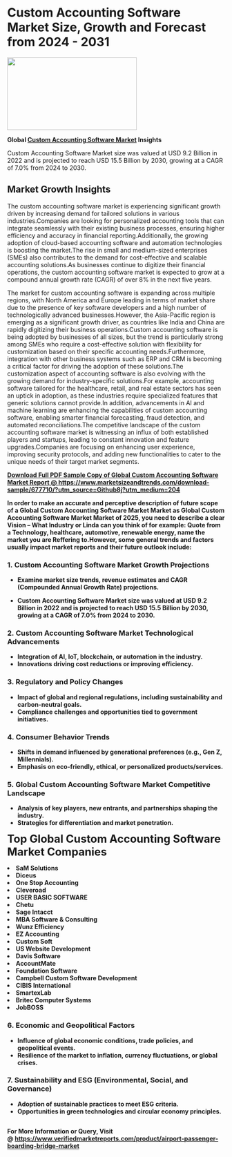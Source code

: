 <H1>Custom Accounting Software Market Size, Growth and Forecast from 2024 - 2031</H1><img class="aligncenter size-medium wp-image-584254" src="https://thirdeyenews.in/wp-content/uploads/2024/09/Global-Market-Research-300x168.jpeg" alt="" width="300" height="168" /><p><strong>Global&nbsp;<a href="https://www.marketsizeandtrends.com/download-sample/677710/?utm_source=Github8j?utm_medium=204">Custom Accounting Software Market</a> Insights</strong></p><p>Custom Accounting Software Market size was valued at USD 9.2 Billion in 2022 and is projected to reach USD 15.5 Billion by 2030, growing at a CAGR of 7.0% from 2024 to 2030.</p><p><h2>Market Growth Insights</h2> <p>The custom accounting software market is experiencing significant growth driven by increasing demand for tailored solutions in various industries.Companies are looking for personalized accounting tools that can integrate seamlessly with their existing business processes, ensuring higher efficiency and accuracy in financial reporting.Additionally, the growing adoption of cloud-based accounting software and automation technologies is boosting the market.The rise in small and medium-sized enterprises (SMEs) also contributes to the demand for cost-effective and scalable accounting solutions.As businesses continue to digitize their financial operations, the custom accounting software market is expected to grow at a compound annual growth rate (CAGR) of over 8% in the next five years.</p> <p><strong><a href="#"></a></strong></p> <p>The market for custom accounting software is expanding across multiple regions, with North America and Europe leading in terms of market share due to the presence of key software developers and a high number of technologically advanced businesses.However, the Asia-Pacific region is emerging as a significant growth driver, as countries like India and China are rapidly digitizing their business operations.Custom accounting software is being adopted by businesses of all sizes, but the trend is particularly strong among SMEs who require a cost-effective solution with flexibility for customization based on their specific accounting needs.Furthermore, integration with other business systems such as ERP and CRM is becoming a critical factor for driving the adoption of these solutions.The customization aspect of accounting software is also evolving with the growing demand for industry-specific solutions.For example, accounting software tailored for the healthcare, retail, and real estate sectors has seen an uptick in adoption, as these industries require specialized features that generic solutions cannot provide.In addition, advancements in AI and machine learning are enhancing the capabilities of custom accounting software, enabling smarter financial forecasting, fraud detection, and automated reconciliations.The competitive landscape of the custom accounting software market is witnessing an influx of both established players and startups, leading to constant innovation and feature upgrades.Companies are focusing on enhancing user experience, improving security protocols, and adding new functionalities to cater to the unique needs of their target market segments.<p><strong><a href="#"></p><p><span class=""><strong>Download Full PDF Sample Copy of Global Custom Accounting Software Market Report</strong> @ <a href="https://www.marketsizeandtrends.com/download-sample/677710/?utm_source=Github8j?utm_medium=204" target="_blank">https://www.marketsizeandtrends.com/download-sample/677710/?utm_source=Github8j?utm_medium=204</a></span></p><p>In order to make an accurate and perceptive description of future scope of a Global&nbsp;Custom Accounting Software Market Market as Global&nbsp;Custom Accounting Software Market Market of 2025, you need to describe a clear Vision &ndash; What Industry or Linda can you think of for example: Quote from a Technology, healthcare, automotive, renewable energy, name the market you are Reffering to.However, some general trends and factors usually impact market reports and their future outlook include:</p><h3>1.&nbsp;<strong>Custom Accounting Software Market Growth Projections</strong></h3><ul><li>Examine market size trends, revenue estimates and CAGR (Compounded Annual Growth Rate) projections.</li><li><p>Custom Accounting Software Market size was valued at USD 9.2 Billion in 2022 and is projected to reach USD 15.5 Billion by 2030, growing at a CAGR of 7.0% from 2024 to 2030.</p></li></ul><h3>2.&nbsp;<strong>Custom Accounting Software Market Technological Advancements</strong></h3><ul><li>Integration of AI, IoT, blockchain, or automation in the industry.</li><li>Innovations driving cost reductions or improving efficiency.</li></ul><h3>3.&nbsp;<strong>Regulatory and Policy Changes</strong></h3><ul><li>Impact of global and regional regulations, including sustainability and carbon-neutral goals.</li><li>Compliance challenges and opportunities tied to government initiatives.</li></ul><h3>4.&nbsp;<strong>Consumer Behavior Trends</strong></h3><ul><li>Shifts in demand influenced by generational preferences (e.g., Gen Z, Millennials).</li><li>Emphasis on eco-friendly, ethical, or personalized products/services.</li></ul><h3>5.&nbsp;<strong>Global Custom Accounting Software Market Competitive Landscape</strong></h3><ul><li>Analysis of key players, new entrants, and partnerships shaping the industry.</li><li>Strategies for differentiation and market penetration.</li></ul><p data-pm-slice="1 1 []"><span style="color: inherit; font-family: inherit; font-size: 25px;">Top Global Custom Accounting Software Market Companies</span></p><div class="" data-test-id=""><p><li>SaM Solutions</li><li> Diceus</li><li> One Stop Accounting</li><li> Cleveroad</li><li> USER BASIC SOFTWARE</li><li> Chetu</li><li> Sage Intacct</li><li> MBA Software & Consulting</li><li> Wunz Efficiency</li><li> EZ Accounting</li><li> Custom Soft</li><li> US Website Development</li><li> Davis Software</li><li> AccountMate</li><li> Foundation Software</li><li> Campbell Custom Software Development</li><li> CIBIS International</li><li> SmartexLab</li><li> Britec Computer Systems</li><li> JobBOSS</li></p></div><h3>6.&nbsp;<strong>Economic and Geopolitical Factors</strong></h3><ul><li>Influence of global economic conditions, trade policies, and geopolitical events.</li><li>Resilience of the market to inflation, currency fluctuations, or global crises.</li></ul><h3>7.&nbsp;<strong>Sustainability and ESG (Environmental, Social, and Governance)</strong></h3><ul><li>Adoption of sustainable practices to meet ESG criteria.</li><li>Opportunities in green technologies and circular economy principles.</li></ul><h2><strong style="font-size: 14px;">For More Information or Query, Visit @&nbsp;</strong><a style="background-color: #ffffff; font-size: 14px;" href="https://www.marketsizeandtrends.com/report/custom-accounting-software-market/" target="_blank">https://www.verifiedmarketreports.com/product/airport-passenger-boarding-bridge-market</a></h2>
